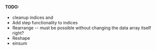 #### TODO:
- cleanup indices and 
- Add step functionality to indices
- Rearrange -- must be possible without changing the data array itself right?
- Reshape
- einsum
